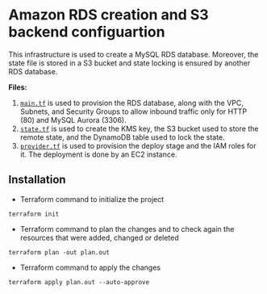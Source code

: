 # Amazon RDS creation and S3 backend configuartion
This infrastructure is used to create a MySQL RDS database. Moreover, the state file is stored in a S3 bucket and state locking is ensured by another RDS database.

**Files:**
1. [`main.tf`](https://github.com/Sebastianutcn/s3_backend/blob/main/main.tf) is used to provision the RDS database, along with the VPC, Subnets, and Security Groups to allow inbound traffic only for HTTP (80) and MySQL Aurora (3306).
2. [`state.tf`](https://github.com/Sebastianutcn/s3_backend/blob/main/state.tf) is used to create the KMS key, the S3 bucket used to store the remote state, and the DynamoDB table used to lock the state.
3. [`provider.tf`](https://github.com/Sebastianutcn/s3_backend/blob/main/provider.tf) is used to provision the deploy stage and the IAM roles for it. The deployment is done by an EC2 instance.

## Installation
- Terraform command to initialize the project
```
terraform init
```
* Terraform command to plan the changes and to check again the resources that were added, changed or deleted
```
terraform plan -out plan.out
```
- Terraform command to apply the changes
```
terraform apply plan.out --auto-approve
```

